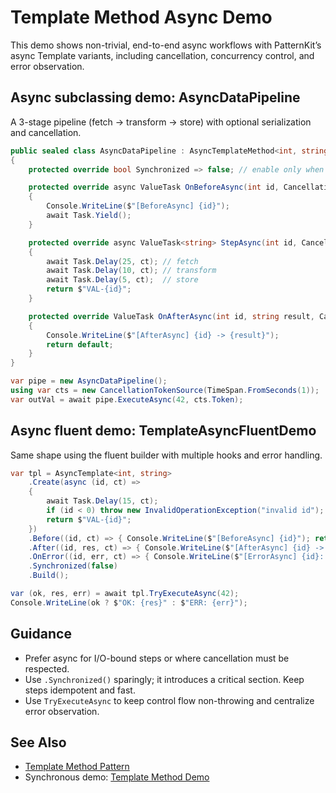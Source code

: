 # Template Method Async Demo

This demo shows non-trivial, end-to-end async workflows with PatternKit’s async Template variants, including cancellation, concurrency control, and error observation.

## Async subclassing demo: AsyncDataPipeline
A 3-stage pipeline (fetch → transform → store) with optional serialization and cancellation.

```csharp
public sealed class AsyncDataPipeline : AsyncTemplateMethod<int, string>
{
    protected override bool Synchronized => false; // enable only when shared mutable state requires it

    protected override async ValueTask OnBeforeAsync(int id, CancellationToken ct)
    {
        Console.WriteLine($"[BeforeAsync] {id}");
        await Task.Yield();
    }

    protected override async ValueTask<string> StepAsync(int id, CancellationToken ct)
    {
        await Task.Delay(25, ct); // fetch
        await Task.Delay(10, ct); // transform
        await Task.Delay(5, ct);  // store
        return $"VAL-{id}";
    }

    protected override ValueTask OnAfterAsync(int id, string result, CancellationToken ct)
    {
        Console.WriteLine($"[AfterAsync] {id} -> {result}");
        return default;
    }
}

var pipe = new AsyncDataPipeline();
using var cts = new CancellationTokenSource(TimeSpan.FromSeconds(1));
var outVal = await pipe.ExecuteAsync(42, cts.Token);
```

## Async fluent demo: TemplateAsyncFluentDemo
Same shape using the fluent builder with multiple hooks and error handling.

```csharp
var tpl = AsyncTemplate<int, string>
    .Create(async (id, ct) =>
    {
        await Task.Delay(15, ct);
        if (id < 0) throw new InvalidOperationException("invalid id");
        return $"VAL-{id}";
    })
    .Before((id, ct) => { Console.WriteLine($"[BeforeAsync] {id}"); return default; })
    .After((id, res, ct) => { Console.WriteLine($"[AfterAsync] {id} -> {res}"); return default; })
    .OnError((id, err, ct) => { Console.WriteLine($"[ErrorAsync] {id}: {err}"); return default; })
    .Synchronized(false)
    .Build();

var (ok, res, err) = await tpl.TryExecuteAsync(42);
Console.WriteLine(ok ? $"OK: {res}" : $"ERR: {err}");
```

## Guidance
- Prefer async for I/O-bound steps or where cancellation must be respected.
- Use `.Synchronized()` sparingly; it introduces a critical section. Keep steps idempotent and fast.
- Use `TryExecuteAsync` to keep control flow non-throwing and centralize error observation.

## See Also
- [Template Method Pattern](../patterns/behavioral/template/templatemethod.md)
- Synchronous demo: [Template Method Demo](template-method-demo.md)

